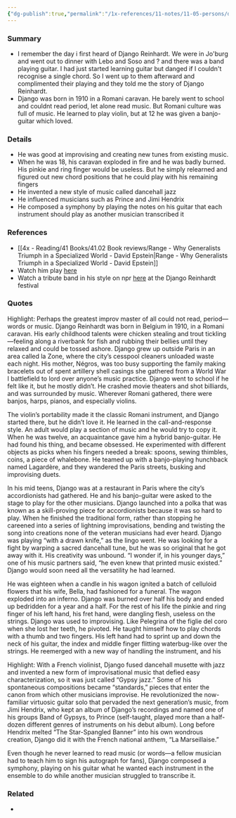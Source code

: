 ```yaml
---
{"dg-publish":true,"permalink":"/1x-references/11-notes/11-05-persons/django-reinhardt/","title":"Django Reinhardt","created":"2024-02-14T20:18:18.841+03:00","updated":"2024-02-14T20:18:18.841+03:00"}
---
```



### Summary
- I remember the day i first heard of Django Reinhardt. We were in Jo'burg and went out to dinner with Lebo and Soso and ? and there was a band playing guitar. I had just started learning guitar but danged if I couldn't recognise a single chord. So I went up to them afterward and complimented their playing and they told me the story of Django Reinhardt.
- Django was born in 1910 in a Romani caravan. He barely went to school and couldnt read period, let alone read music. But Romani culture was full of music. He learned to play violin, but at 12 he was given a banjo-guitar which loved. 

### Details
- He was good at improvising and creating new tunes from existing music.
- When he was 18, his caravan exploded in fire and he was badly burned. His pinkie and ring finger would be useless. But he simply relearned and figured out new chord positions that he could play with his remaining fingers
- He invented a new style of music called dancehall jazz
- He influenced musicians such as Prince and Jimi Hendrix
- He composed a symphony by playing the notes on his guitar that each instrument should play as another musician transcribed it

### References
- [[4x - Reading/41 Books/41.02 Book reviews/Range - Why Generalists Triumph in a Specialized World - David Epstein\|Range - Why Generalists Triumph in a Specialized World - David Epstein]]
- Watch him play [here](https://www.youtube.com/watch?v=aZ308aOOX04)
- Watch a tribute band in his style on npr [here](https://www.youtube.com/watch?v=lZX6QTtyoJs) at the Django Reinhardt festival

### Quotes
Highlight: Perhaps the greatest improv master of all could not read, period—words or music. Django Reinhardt was born in Belgium in 1910, in a Romani caravan. His early childhood talents were chicken stealing and trout tickling—feeling along a riverbank for fish and rubbing their bellies until they relaxed and could be tossed ashore. Django grew up outside Paris in an area called la Zone, where the city’s cesspool cleaners unloaded waste each night. His mother, Négros, was too busy supporting the family making bracelets out of spent artillery shell casings she gathered from a World War I battlefield to lord over anyone’s music practice. Django went to school if he felt like it, but he mostly didn’t. He crashed movie theaters and shot billiards, and was surrounded by music. Wherever Romani gathered, there were banjos, harps, pianos, and especially violins.

The violin’s portability made it the classic Romani instrument, and Django started there, but he didn’t love it. He learned in the call-and-response style. An adult would play a section of music and he would try to copy it. When he was twelve, an acquaintance gave him a hybrid banjo-guitar. He had found his thing, and became obsessed. He experimented with different objects as picks when his fingers needed a break: spoons, sewing thimbles, coins, a piece of whalebone. He teamed up with a banjo-playing hunchback named Lagardère, and they wandered the Paris streets, busking and improvising duets.

In his mid teens, Django was at a restaurant in Paris where the city’s accordionists had gathered. He and his banjo-guitar were asked to the stage to play for the other musicians. Django launched into a polka that was known as a skill-proving piece for accordionists because it was so hard to play. When he finished the traditional form, rather than stopping he careened into a series of lightning improvisations, bending and twisting the song into creations none of the veteran musicians had ever heard. Django was playing “with a drawn knife,” as the lingo went. He was looking for a fight by warping a sacred dancehall tune, but he was so original that he got away with it. His creativity was unbound. “I wonder if, in his younger days,” one of his music partners said, “he even knew that printed music existed.” Django would soon need all the versatility he had learned.

He was eighteen when a candle in his wagon ignited a batch of celluloid flowers that his wife, Bella, had fashioned for a funeral. The wagon exploded into an inferno. Django was burned over half his body and ended up bedridden for a year and a half. For the rest of his life the pinkie and ring finger of his left hand, his fret hand, were dangling flesh, useless on the strings. Django was used to improvising. Like Pelegrina of the figlie del coro when she lost her teeth, he pivoted. He taught himself how to play chords with a thumb and two fingers. His left hand had to sprint up and down the neck of his guitar, the index and middle finger flitting waterbug-like over the strings. He reemerged with a new way of handling the instrument, and his 

Highlight: With a French violinist, Django fused dancehall musette with jazz and invented a new form of improvisational music that defied easy characterization, so it was just called “Gypsy jazz.” Some of his spontaneous compositions became “standards,” pieces that enter the canon from which other musicians improvise. He revolutionized the now-familiar virtuosic guitar solo that pervaded the next generation’s music, from Jimi Hendrix, who kept an album of Django’s recordings and named one of his groups Band of Gypsys, to Prince (self-taught, played more than a half-dozen different genres of instruments on his debut album). Long before Hendrix melted “The Star-Spangled Banner” into his own wondrous creation, Django did it with the French national anthem, “La Marseillaise.”

Even though he never learned to read music (or words—a fellow musician had to teach him to sign his autograph for fans), Django composed a symphony, playing on his guitar what he wanted each instrument in the ensemble to do while another musician struggled to transcribe it.


### Related
- 